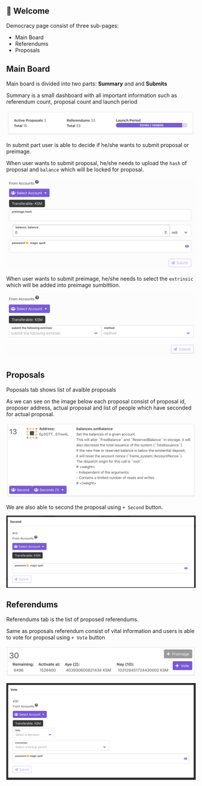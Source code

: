 ## 👋 Welcome

Democracy page consist of three sub-pages:
- Main Board
- Referendums
- Proposals

## Main Board
Main board is divided into two parts: **Summary** and and **Submits**

Summary is a small dashboard with all important information such as referendum count, proposal count and launch period

![Summary](./assets/summary.png)

In submit part user is able to decide if he/she wants to submit proposal or preimage. 

When user wants to submit proposal, he/she needs to upload the `hash` of proposal and `balance` which will be locked for proposal. 

![Submit Proposal](./assets/submit-proposal.png)

When user wants to submit preimage, he/she needs to select the `extrinsic` which will be added into preimage sumbittion.

![Preimage](./assets/preimage.png)


## Proposals

Poposals tab shows list of avaible proposals 

As we can see on the image below each proposal consist of 
proposal id, proposer address, actual proposal and list of people which have seconded for actual proposal.

![Proposal](./assets/proposal.png)

We are also able to second the proposal using `+ Second` button. 

![Second Modal](./assets/second-modal.png)

## Referendums

Referendums tab is the list of proposed referendums.

Same as proposals referendum consist of vital information and users is able to vote for proposal using `+ Vote` button

![Referendum](./assets/referendum.png)

![Vote](./assets/vote.png)